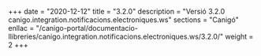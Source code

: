 +++
date        = "2020-12-12"
title       = "3.2.0"
description = "Versió 3.2.0 canigo.integration.notificacions.electroniques.ws"
sections    = "Canigó"
enllac		= "/canigo-portal/documentacio-llibreries/canigo.integration.notificacions.electroniques.ws/3.2.0/"
weight		= 2
+++
